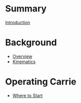 # Summary

[Introduction](./introduction.md)

# Background
- [Overview](./background/overview.md)
- [Kinematics](./background/kinematics.md)

# Operating Carrie
- [Where to Start](./operation/where-to-start.md)
<!-- - [Building Her](./building-her.md) -->
<!-- - [Tools](./tools.md) -->